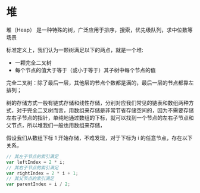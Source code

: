 # 堆
堆（Heap） 是一种特殊的树，广泛应用于排序，搜索，优先级队列，求中位数等场景

标准定义上，我们认为一颗树满足以下的两点，就是一个堆:
- 一颗完全二叉树
- 每个节点的值大于等于（或小于等于）其子树中每个节点的值

完全二叉树：除了最后一层，其他层的节点个数都是满的，最后一层的节点都靠左排列；


树的存储方式一般有链式存储和线性存储，分别对应我们常见的链表和数组两种方式，对于完全二叉树而言，用数组来存储是非常节省存储空间的，因为不需要存储左右子节点的指针，单纯地通过数组的下标，就可以找到一个节点的左右子节点和父节点，所以堆我们一般也用数组来存储，

假设我们从数组下标 1 开始存储，不难发现，对于下标为 i 的任意节点，存在以下关系，
```js
// 其左子节点的索引满足
var leftIndex = 2 * i;
// 其右子节点的索引满足
var rightIndex = 2 * i + 1;
// 其父节点的索引满足
var parentIndex = i / 2;
```


